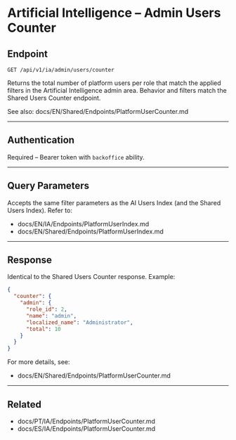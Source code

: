 # Artificial Intelligence – Admin Users Counter

## Endpoint

`GET /api/v1/ia/admin/users/counter`

Returns the total number of platform users per role that match the applied filters in the Artificial Intelligence admin area. Behavior and filters match the Shared Users Counter endpoint.

See also: docs/EN/Shared/Endpoints/PlatformUserCounter.md

---

## Authentication

Required – Bearer token with `backoffice` ability.

---

## Query Parameters

Accepts the same filter parameters as the AI Users Index (and the Shared Users Index). Refer to:

- docs/EN/IA/Endpoints/PlatformUserIndex.md
- docs/EN/Shared/Endpoints/PlatformUserIndex.md

---

## Response

Identical to the Shared Users Counter response. Example:

```json
{
  "counter": {
    "admin": {
      "role_id": 2,
      "name": "admin",
      "localized_name": "Administrator",
      "total": 10
    }
  }
}
```

For more details, see:

- docs/EN/Shared/Endpoints/PlatformUserCounter.md

---

## Related

- docs/PT/IA/Endpoints/PlatformUserCounter.md
- docs/ES/IA/Endpoints/PlatformUserCounter.md
